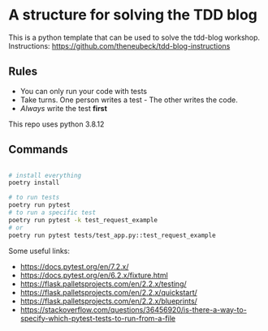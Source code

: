 # A structure for solving the TDD blog

This is a python template that can be used to solve the tdd-blog workshop. Instructions: https://github.com/theneubeck/tdd-blog-instructions

## Rules

* You can only run your code with tests
* Take turns. One person writes a test - The other writes the code.
* _Always_ write the test **first**

This repo uses python 3.8.12

## Commands

```bash

# install everything
poetry install

# to run tests
poetry run pytest
# to run a specific test
poetry run pytest -k test_request_example
# or
poetry run pytest tests/test_app.py::test_request_example
```

Some useful links:

* https://docs.pytest.org/en/7.2.x/
* https://docs.pytest.org/en/6.2.x/fixture.html
* https://flask.palletsprojects.com/en/2.2.x/testing/
* https://flask.palletsprojects.com/en/2.2.x/quickstart/
* https://flask.palletsprojects.com/en/2.2.x/blueprints/
* https://stackoverflow.com/questions/36456920/is-there-a-way-to-specify-which-pytest-tests-to-run-from-a-file